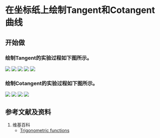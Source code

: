 # 在坐标纸上绘制Tangent和Cotangent曲线

## 开始做

### 绘制Tangent的实验过程如下图所示。

![](/images/欧几里得几何/在坐标纸上绘制Tangent和Cotangent曲线/1a1.jpg)
![](/images/欧几里得几何/在坐标纸上绘制Tangent和Cotangent曲线/1a2.jpg)
![](/images/欧几里得几何/在坐标纸上绘制Tangent和Cotangent曲线/1a3.jpg)
![](/images/欧几里得几何/在坐标纸上绘制Tangent和Cotangent曲线/1a4.jpg)
![](/images/欧几里得几何/在坐标纸上绘制Tangent和Cotangent曲线/1a5.jpg)

### 绘制Cotangent的实验过程如下图所示。

![](/images/欧几里得几何/在坐标纸上绘制Tangent和Cotangent曲线/2a1.jpg)
![](/images/欧几里得几何/在坐标纸上绘制Tangent和Cotangent曲线/2a2.jpg)
![](/images/欧几里得几何/在坐标纸上绘制Tangent和Cotangent曲线/2a3.jpg)
![](/images/欧几里得几何/在坐标纸上绘制Tangent和Cotangent曲线/2a4.jpg)

## 参考文献及资料

1. 维基百科
	- [Trigonometric functions](https://en.wikipedia.org/wiki/Trigonometric_functions) 

